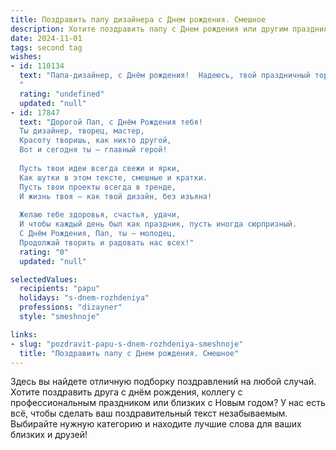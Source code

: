 ```yaml
---
title: Поздравить папу дизайнера c Днем рождения. Смешное
description: Хотите поздравить папу c Днем рождения или другим праздником? Наш ИИ создаст незабываемое поздравление, а вы обязательно выделитесь среди других.  
date: 2024-11-01
tags: second tag
wishes:
- id: 110134
  text: "Папа-дизайнер, с Днём рождения!  Надеюсь, твой праздничный торт будет настолько же шедеврален, насколько и твои творения.  Главное, чтобы свечи не перепутались с элементами фирменного стиля! Желаю тебе года, наполненного яркими идеями,  отсутствием дедлайнов и – самое главное –  бесконечным запасом вдохновения (хотя бы на один год, а то мало ли, вдруг закончится).  С праздником!
  "
  rating: "undefined"
  updated: "null"
- id: 17847
  text: "Дорогой Пап, с Днём Рождения тебя!
  Ты дизайнер, творец, мастер,
  Красоту творишь, как никто другой,
  Вот и сегодня ты – главный герой!
  
  Пусть твои идеи всегда свежи и ярки,
  Как шутки в этом тексте, смешные и кратки.
  Пусть твои проекты всегда в тренде,
  И жизнь твоя – как твой дизайн, без изъяна!
  
  Желаю тебе здоровья, счастья, удачи,
  И чтобы каждый день был как праздник, пусть иногда сюрпризный.
  С Днём Рождения, Пап, ты – молодец,
  Продолжай творить и радовать нас всех!"
  rating: "0"
  updated: "null"

selectedValues:
  recipients: "papu"
  holidays: "s-dnem-rozhdeniya"
  professions: "dizayner"
  style: "smeshnoje"

links:
- slug: "pozdravit-papu-s-dnem-rozhdeniya-smeshnoje"
  title: "Поздравить папу c Днем рождения. Смешное"
---
```


Здесь вы найдете отличную подборку поздравлений на любой случай. 
Хотите поздравить друга с днём рождения, коллегу с профессиональным праздником или близких с Новым годом? У нас есть всё, чтобы сделать ваш поздравительный текст незабываемым. Выбирайте нужную категорию и находите лучшие слова для ваших близких и друзей!
